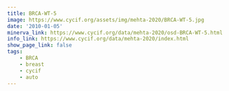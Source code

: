 ```yaml
---
title: BRCA-WT-5
image: https://www.cycif.org/assets/img/mehta-2020/BRCA-WT-5.jpg
date: '2010-01-05'
minerva_link: https://www.cycif.org/data/mehta-2020/osd-BRCA-WT-5.html
info_link: https://www.cycif.org/data/mehta-2020/index.html
show_page_link: false
tags: 
    - BRCA
    - breast
    - cycif
    - auto
---
```

